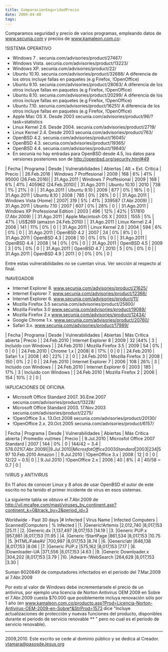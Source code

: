```yaml
---
title: ComparacionSeguridadPrecio
date: 2009-04-08
tags:
---
```

Comparamos seguridad y precio de varios programas, empleando datos
de www.secunia.com y precios de www.kamaleon.com.co:


!SISTEMA OPERATIVO

* Windows 7 . secunia.com/advisories/product/27467/
* Windows Vista.  secunia.com/advisories/product/13223/
* Windows XP.  secunia.com/advisories/product/22/
* Ubuntu 10.10. secunia.com/advisories/product/32688/ A diferencia de los otros incluye fallas en paquetes (e.g Firefox, !OpenOffice)
* Ubuntu 9.10. secunia.com/advisories/product/28063/ A diferencia de los otros incluye fallas en paquetes (e.g Firefox, !OpenOffice)
* Ubuntu 8.10. secunia.com/advisories/product/20299/ A diferencia de los otros incluye fallas en paquetes (e.g Firefox, !OpenOffice)
* Ubuntu 7.10. secunia.com/advisories/product/16251/ A diferencia de los otros incluye fallas en paquetes (e.g Firefox, !OpenOffice)
* Apple Mac OS X. Desde 2003 secunia.com/advisories/product/96/?task=statistics
* Linux Kernel 2.6. Desde 2004. secunia.com/advisories/product/2719/
* Linux Kernel 2.4. Desde 2003 secunia.com/advisories/product/763/
* OpenBSD 4.2. secunia.com/advisories/product/16045/
* OpenBSD 4.3. secunia.com/advisories/product/19365/
* OpenBSD 4.4. secunia.com/advisories/product/19640/
* En secunia no hay entradas para OpenBSD desde 4.5, los datos para versiones posteriores son de http://openbsd.org/security.html#49

| Fecha | Programa | Desde | Vulnerabilidades | Abiertas | Alt + Ext. Crítica | Precio |
| 26.Feb.2016 | Windows 7 Proffesional | 2009 | 168 | 6% | 41% | 95000 (26.Feb.2016)|
| 31.Ago.2011 | Windows 7 Proffesional | 2009 | 168 | 6% | 41% | 405962 (24.Feb.2010)|
| 31.Ago.2011 | Ubuntu 10.10 |  2010 | 738 | 1% | 21%  | 0 |
| 31.Ago.2011 | Ubuntu 9.10 |  2009 | 877 | 0% | 16% | 0 |
| 31.Ago.2011 | Ubuntu 8.10 |  2008 | 785 | 0% | 26% | 0 |
| 31.Ago.2011 | Windows Vista (Home) |  2007| 319 | 5% | 41% | 339587 (7.Abr.2009) |
| 31.Ago.2011 | Ubuntu 7.10  | 2007 | 607 | 0% | 28% | 0 |
| 31.Ago.2011 | Windows XP Professional Edition  | 2003 | 496 | 12% | 42% | 517810 (7.Abr.2009) |
| 31.Ago.2011 | Apple Macintosh OS X | 2003 | 1555 | 5% | 47% | US$269 (amazon 24.Feb.2010) |
| 31.Ago.2011 | Linux Kernel 2.4  | 2006 | 141 | 11% | 0% | 0 |
| 31.Ago.2011 | Linux Kernel 2.6  | 2004 | 594 | 6% | 0% | 0 |
| 31.Ago.2011 | OpenBSD 4.2 | 2007 | 24 | 0% | 8% | 0 |
| 31.Ago.2011 | OpenBSD 4.3 | 2008 | 10 | 0% | 0% | 0 |
| 31.Ago.2011 | OpenBSD 4.4 | 2008 | 14 | 0% | 0% | 0 |
| 31.Ago.2011 | OpenBSD 4.5 | 2009 | 3 | 0% | 0% | 0 |
| 31.Ago.2011 | OpenBSD 4.7 | 2010 | 5 | 0% | 0% | 0 |
| 31.Ago.2011 | OpenBSD 4.9 | 2011 | 0 | 0% | 0% | 0 |

Entre estas vulnerabilidades no se cuentan virus.  Ver sección al respecto al final.

!NAVEGADOR

* Internet Explorer 8.  www.secunia.com/advisories/product/21625/
* Internet Explorer 7. www.secunia.com/advisories/product/12366/
* Internet Explorer 6. www.secunia.com/advisories/product/11/
* Mozilla Firefox 3.5 secunia.com/advisories/product/25800/
* Mozilla Firefox 3.0 www.secunia.com/advisories/product/19089/
* Mozilla Firefox 2.x www.secunia.com/advisories/product/12434/
* Google Chrome 1.x. www.secunia.com/advisories/product/20760/
* Safari 3.x.  www.secunia.com/advisories/product/17989/

| Fecha | Programa | Desde | Vulnerabilidades | Abiertas | Más Crítica abierta | Precio |
| 24.Feb.2010 | Internet Explorer 8  | 2009 | 32 |44% | 3 | Incluido con Windows |
| 24.Feb.2010 | Mozilla Firefox 3.5 | 2009 | 54 | 0% | 0 | 0 |
| 24.Feb.2010 | Chrome 1.x | 2008| 8 | 17% | 0 | 0 |
| 24.Feb.2010 | Safari 1.x | 2008 | 40 | 22% | 2 | 0 |
| 24.Feb.2010 | Mozilla Firefox 3 | 2008 | 150 | 0% | 2 | 0 |
| 24.Feb.2010 | Internet Explorer 7 | 2006 | 108 | 26% | 3 | Incluido con Windows |
| 24.Feb.2010 | Internet Explorer 6 | 2003 | 185 | 17% | 3 | Incluido con Windows |
| 24.Feb.2010 | Mozilla Firefox 2 | 2006 | 154 | 10% | 2 | 0 |



!APLICACIONES DE OFICINA

* Microsoft Office Standard 2007.  30.Ene.2007 secunia.com/advisories/product/13228/
* Microsoft Office Standard 2003.  17.Nov.2003 secunia.com/advisories/product/2275/
* !OpenOffice 3.x.  13.Oct.2008 secunia.com/advisories/product/20130/
* !OpenOffice 2.x.  20.Oct.2005 secunia.com/advisories/product/6157/


| Fecha | Programa | Desde | Vulnerabilidades | Abiertas | Más Crítica abierta | Promedio vul/mes | Precio |
| 9.Jul.2010 | Microsfot Office 2007 Standard | 2007 | 144 | 0%  | 0 | 144/42 ~ 3.4 | $578.021 (7.Abr.2009) |
| 9.Jul.2010 | Microsfot Office 2003 Standard | 2003 | 234 | 5%  | 4 |  234/80 ~ 2.9 | US$97 10.Feb.2010 Amazon |
| 9.Jul.2010 | !OpenOffice 3.x | 2008 | 12 | 0  | 0 | 12/22 ~ 0.5| 0 |
| 9.Jul.2010 | !OpenOffice 2.x | 2006 | 40 | 8%  | 4 | 40/58 ~ 0.7 | 0 |


!VIRUS y ANTIVIRUS

En 11 años de conocer Linux y 8 años de usar OpenBSD el autor de este escrito no ha tenido el primer incidente de virus en esos sistemas.

La siguiente tabla se obtuvo el 7.Abr.2009 de http://vil.mcafee.com/mast/viruses_by_continent.asp?continent_k=0&track_by=2&period_id=3

Worldwide - Past 30 days
|# Infected |	Virus Name |	Infected Computers |	Scanned|Computers 	| % Infected |
|1. 	|Generic!Artemis 	|2,012,740 	|8,017,153 	|25.11 |
|2. 	|Generic.dx 	|1,137,497 	|8,017,153 	|14.19 |
|3. 	|Generic PUP.x 	|957,861 	|8,017,153 	|11.95 |
|4. 	|Generic !StartPage 	|861,534 	|8,017,153 	|10.75 |
|5. 	|HTML/FakeAV 	|700,997 	|8,017,153 	|8.74 |
|6. 	|Generic!atr 	|646,138 	|8,017,153 	|8.06 |
|7. 	|Generic PUP.z 	|575,162 	|8,017,153 	|7.17 |
|8. 	|Downloader-UA 	|371,556 	|8,017,153 	|4.63 |
|9. 	|Generic Downloader.x 	|304,202 	|8,017,153 	|3.79 |
|10. 	|Adware-!WebSearch 	|264,628 	|8,017,153 	|3.30 |

Suman 6020849 de computadores infectados en el periodo del 7.Mar.2009 al 7.Abr.2009

Por esto al valor de Windows debe incrementarsele el precio de un antivirus, por ejemplo una licencia de Norton Antivirus OEM 2009 en Sobre el 7.Abr.2009 cuesta $70.000 que posiblemente incluya renovación sólo por 1 año (en www.kamaleon.com.co/producto.asp?Prod=Licencia-Norton-Antivirus-OEM-2009-en-Sobre*&StrProd=1573 dice "Incluye actualizaciones de protección y nuevas funciones del producto, disponibles durante el periodo de servicio renovable ** " pero no cual es el periodo de servicio renovable).

-------

2009,2010. Este escrito se cede al dominio público y se dedica al Creador. vtamara@pasosdeJesus.org
